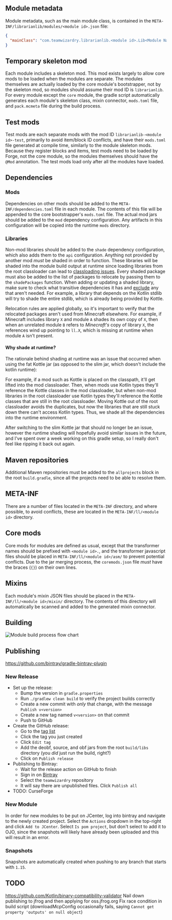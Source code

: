 ## Module metadata
Module metadata, such as the main module class, is contained in the `META-INF/librarianlib/modules/<module id>.json` file:
```json
{
  "mainClass": "com.teamwizardry.librarianlib.<module id>.Lib<Module Name>Module"
}
```

## Temporary skeleton mod
Each module includes a skeleton mod. This mod exists largely to allow core mods to be loaded when the modules are 
separate. The modules themselves are actually loaded by the core module's bootstrapper, not by the skeleton mod, so 
modules should assume their mod ID is `librarianlib`. For every module except the `core` module, the gradle script 
automatically generates each module's skeleton class, mixin connector, `mods.toml` file, and `pack.mcmeta` file during 
the build process. 

## Test mods 
Test mods are each separate mods with the mod ID `librarianlib-<module id>-test`, primarily to avoid item/block ID 
conflicts, and have their `mods.toml` file generated at compile time, similarly to the module skeleton mods. Because 
they register blocks and items, test mods need to be loaded by Forge, not the core module, so the modules themselves 
should have the `@Mod` annotation. The test mods load only after all the modules have loaded.

## Dependencies
### Mods
Dependencies on other mods should be added to the `META-INF/dependencies.toml` file in each module. The contents of this 
file will be appended to the core bootstrapper's `mods.toml` file. The actual mod jars should be added to the `mod` 
dependency configuration. Any artifacts in this configuration will be copied into the runtime `mods` directory.

### Libraries
Non-mod libraries should be added to the `shade` dependency configuration, which also adds them to the `api` 
configuration. Anything not provided by another mod _must_ be shaded in order to function. These libraries will be 
shaded into the module build output at runtime since loading libraries from the root classloader can lead to 
[classloading issues](#shading-at-runtime). Every shaded package must also be added to the list of packages to 
relocate by passing them to the `shadePackages` function. When adding or updating a shaded library, make sure to check
what transitive dependencies it has and [exclude](https://docs.gradle.org/current/userguide/dependency_downgrade_and_exclude.html#sec:excluding-transitive-deps)
any that aren't needed. For example, a library that depends on the Kotlin stdlib will try to shade the entire stdlib,
which is already being provided by Kottle. 

Relocation rules are applied globally, so it's important to verify that the relocated packages aren't used from 
Minecraft elsewhere. For example, if Minecraft includes library `X` and module `A` shades its own copy of `X`, then 
when an unrelated module `B` refers to _Minecraft's_ copy of library `X`, the references wind up pointing to `ll.X`, 
which is missing at runtime when module `A` isn't present.

#### <a name="shading-at-runtime"></a>Why shade at runtime?
The rationale behind shading at runtime was an issue that occurred when using the fat Kottle jar (as opposed to the slim
jar, which doesn't include the kotlin runtime):

For example, if a mod such as Kottle is placed on the classpath, it'll get lifted into the mod classloader. Then, when 
mods use Kotlin types they'll reference the Kottle classes in the mod classloader, but when non-mod libraries in the 
root classloader use Kotlin types they'll reference the Kottle classes that are still in the root classloader. Moving 
Kottle out of the root classloader avoids the duplicates, but now the libraries that are still stuck down there can't
access Kotlin types. Thus, we shade all the dependencies into the runtime environment.

After switching to the slim Kottle jar that should no longer be an issue, however the runtime shading will hopefully 
avoid similar issues in the future, and I've spent over a week working on this gradle setup, so I really don't feel like 
ripping it back out again.

## Maven repositories
Additional Maven repositories must be added to the `allprojects` block in the root `build.gradle`, since all the 
projects need to be able to resolve them.

## META-INF
There are a number of files located in the `META-INF` directory, and where possible, to avoid conflicts, these are 
located in the `META-INF/ll/<module id>` directory. 

## Core mods
Core mods for modules are defined as usual, except that the transformer names should be prefixed with `<module id>.`, 
and the transformer javascript files should be placed in `META-INF/ll/<module id>/asm/` to prevent potential 
conflicts. Due to the jar merging process, the `coremods.json` file _must_ have the braces (`{}`) on their own lines.

## Mixins
Each module's mixin JSON files should be placed in the `META-INF/ll/<module id>/mixin/` directory. The contents of this
directory will automatically be scanned and added to the generated mixin connector.

## Building

![Module build process flow chart](https://raw.github.com/TeamWizardry/LibrarianLib/1.15/gradle/module_build.png)

## Publishing
https://github.com/bintray/gradle-bintray-plugin

### New Release
- Set up the release:
    - Bump the version in `gradle.properties`
    - Run `./gradlew clean build` to verify the project builds correctly
    - Create a new commit with *only* that change, with the message `Publish v<version>`
    - Create a new tag named `v<version>` on that commit
    - Push to GitHub
- Create the GitHub release:
    - Go to the [tag list](https://github.com/TeamWizardry/LibrarianLib/tags)
    - Click the tag you just created
    - Click `Edit tag`
    - Add the deobf, source, and obf jars from the root `build/libs` directory (you *did* just run the build, right?)
    - Click on `Publish release`
- Publishing to Bintray:
    - Wait for the release action on GitHub to finish
    - Sign in on [Bintray](https://bintray.com)
    - Select the `teamwizardry` repository
    - It will say there are unpublished files. Click `Publish all`
- TODO: CurseForge

### New Module
In order for new modules to be put on JCenter, log into bintray and navigate to the newly created project. Select the
`Actions` dropdown in the top-right and click `Add to JCenter`. Select `Is pom project`, but don't select to add it to
OJO, since the snapshots will likely have already been uploaded and this will result in an error.

### Snapshots
Snapshots are automatically created when pushing to any branch that starts with `1.15`.

## TODO
https://github.com/Kotlin/binary-compatibility-validator
Nail down publishing to jfrog and then applying for oss.jfrog.org
Fix race condition in build script (downloadMcpConfig occasionally fails, saying `Cannot get property 'outputs' on null object`)

